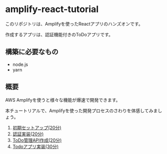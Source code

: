# amplify-react-tutorial

このリポジトリは、Amplifyを使ったReactアプリのハンズオンです。

作成するアプリは、認証機能付きのToDoアプリです。

## 構築に必要なもの

* node.js
* yarn

## 概要

AWS Amplifyを使うと様々な機能が爆速で開発できます。

本チュートリアルで、Amplifyを使った開発プロセスのさわりを体感してみましょう。

1. [初期セットアップ(20分)](doc/1.md)
2. [認証実装(20分)](doc/2.md)
3. [ToDo管理API作成(20分)](doc/3.md)
4. [Todoアプリ実装(30分)](doc/4.md)

